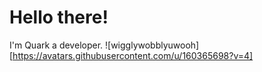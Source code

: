 # Hello there!
I'm Quark a developer.
![wigglywobblyuwooh][https://avatars.githubusercontent.com/u/160365698?v=4]
